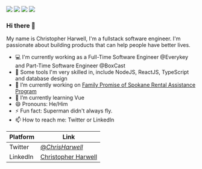 
<a><img src="https://img.shields.io/badge/Backend-NodeJS-success"></a>
<a><img src="https://img.shields.io/badge/Database-PostgreSQL-9cf"></a>
<a><img src="https://img.shields.io/badge/Langauge-TypeScript-informational"></a>
<a><img src="https://img.shields.io/badge/Frontend-React-informational"></a>
### Hi there 👋
My name is Christopher Harwell, I'm a fullstack software engineer. I'm passionate about building products that can help people have better lives.
<!-- Here are some ideas to get you started: -->

- 💻 I'm currently working as a Full-Time Software Engineer @Everykey and Part-Time Software Engineer @BoxCast 
- 🔨 Some tools I'm very skilled in, include NodeJS, ReactJS, TypeScript and database design
- 🔭 I’m currently working on [Family Promise of Spokane Rental Assistance Program](https://family-promise-rap.vercel.app/)
- 🌱 I’m currently learning Vue
- 😄 Pronouns: He/Him
- ⚡ Fun fact: Superman didn't always fly.
- 📫 How to reach me: Twitter or LinkedIn 


| Platform | Link |
| ----------- | ----------- |
| Twitter | [@_ChrisHarwell_](https://twitter.com/_ChrisHarwell_) |
| LinkedIn | [Christopher Harwell](https://www.linkedin.com/in/christopher-e-harwell/)  | 


 <!-- - 💬 Ask me about ... -->
<!-- - 🤔 I’m looking for help with [Minimalist Budget](https://github.com/ChristopherHarwell/minimalist_budget_frontend/) -->
<!-- - 👯 I’m looking to collaborate on ... -->

